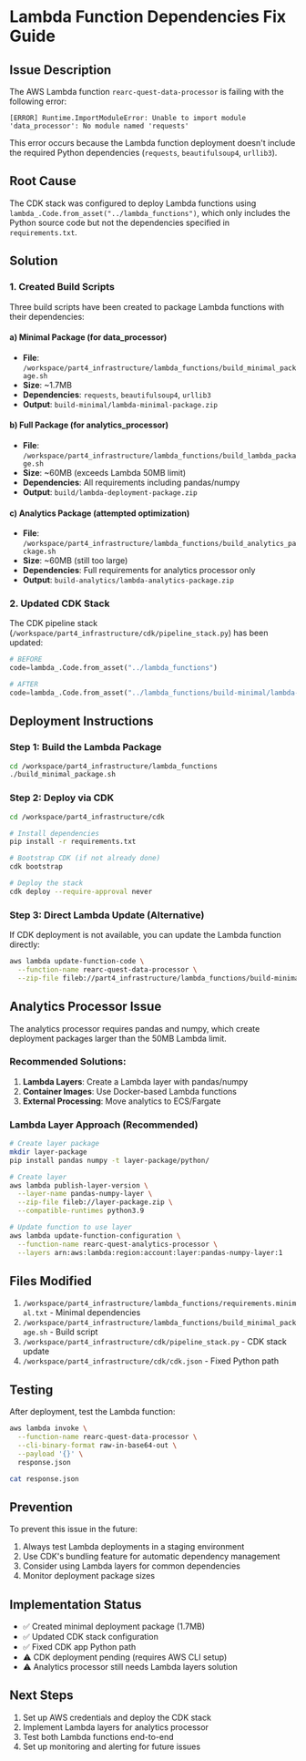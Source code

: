 # Lambda Function Dependencies Fix Guide

## Issue Description

The AWS Lambda function `rearc-quest-data-processor` is failing with the following error:
```
[ERROR] Runtime.ImportModuleError: Unable to import module 'data_processor': No module named 'requests'
```

This error occurs because the Lambda function deployment doesn't include the required Python dependencies (`requests`, `beautifulsoup4`, `urllib3`).

## Root Cause

The CDK stack was configured to deploy Lambda functions using `lambda_.Code.from_asset("../lambda_functions")`, which only includes the Python source code but not the dependencies specified in `requirements.txt`.

## Solution

### 1. Created Build Scripts

Three build scripts have been created to package Lambda functions with their dependencies:

#### a) Minimal Package (for data_processor)
- **File**: `/workspace/part4_infrastructure/lambda_functions/build_minimal_package.sh`
- **Size**: ~1.7MB
- **Dependencies**: `requests`, `beautifulsoup4`, `urllib3`
- **Output**: `build-minimal/lambda-minimal-package.zip`

#### b) Full Package (for analytics_processor)
- **File**: `/workspace/part4_infrastructure/lambda_functions/build_lambda_package.sh`
- **Size**: ~60MB (exceeds Lambda 50MB limit)
- **Dependencies**: All requirements including pandas/numpy
- **Output**: `build/lambda-deployment-package.zip`

#### c) Analytics Package (attempted optimization)
- **File**: `/workspace/part4_infrastructure/lambda_functions/build_analytics_package.sh`
- **Size**: ~60MB (still too large)
- **Dependencies**: Full requirements for analytics processor only
- **Output**: `build-analytics/lambda-analytics-package.zip`

### 2. Updated CDK Stack

The CDK pipeline stack (`/workspace/part4_infrastructure/cdk/pipeline_stack.py`) has been updated:

```python
# BEFORE
code=lambda_.Code.from_asset("../lambda_functions")

# AFTER
code=lambda_.Code.from_asset("../lambda_functions/build-minimal/lambda-minimal-package.zip")
```

## Deployment Instructions

### Step 1: Build the Lambda Package
```bash
cd /workspace/part4_infrastructure/lambda_functions
./build_minimal_package.sh
```

### Step 2: Deploy via CDK
```bash
cd /workspace/part4_infrastructure/cdk

# Install dependencies
pip install -r requirements.txt

# Bootstrap CDK (if not already done)
cdk bootstrap

# Deploy the stack
cdk deploy --require-approval never
```

### Step 3: Direct Lambda Update (Alternative)
If CDK deployment is not available, you can update the Lambda function directly:

```bash
aws lambda update-function-code \
  --function-name rearc-quest-data-processor \
  --zip-file fileb://part4_infrastructure/lambda_functions/build-minimal/lambda-minimal-package.zip
```

## Analytics Processor Issue

The analytics processor requires pandas and numpy, which create deployment packages larger than the 50MB Lambda limit.

### Recommended Solutions:

1. **Lambda Layers**: Create a Lambda layer with pandas/numpy
2. **Container Images**: Use Docker-based Lambda functions
3. **External Processing**: Move analytics to ECS/Fargate

### Lambda Layer Approach (Recommended)
```bash
# Create layer package
mkdir layer-package
pip install pandas numpy -t layer-package/python/

# Create layer
aws lambda publish-layer-version \
  --layer-name pandas-numpy-layer \
  --zip-file fileb://layer-package.zip \
  --compatible-runtimes python3.9

# Update function to use layer
aws lambda update-function-configuration \
  --function-name rearc-quest-analytics-processor \
  --layers arn:aws:lambda:region:account:layer:pandas-numpy-layer:1
```

## Files Modified

1. `/workspace/part4_infrastructure/lambda_functions/requirements.minimal.txt` - Minimal dependencies
2. `/workspace/part4_infrastructure/lambda_functions/build_minimal_package.sh` - Build script
3. `/workspace/part4_infrastructure/cdk/pipeline_stack.py` - CDK stack update
4. `/workspace/part4_infrastructure/cdk/cdk.json` - Fixed Python path

## Testing

After deployment, test the Lambda function:
```bash
aws lambda invoke \
  --function-name rearc-quest-data-processor \
  --cli-binary-format raw-in-base64-out \
  --payload '{}' \
  response.json

cat response.json
```

## Prevention

To prevent this issue in the future:
1. Always test Lambda deployments in a staging environment
2. Use CDK's bundling feature for automatic dependency management
3. Consider using Lambda layers for common dependencies
4. Monitor deployment package sizes

## Implementation Status

- ✅ Created minimal deployment package (1.7MB)
- ✅ Updated CDK stack configuration
- ✅ Fixed CDK app Python path
- ⚠️  CDK deployment pending (requires AWS CLI setup)
- ⚠️  Analytics processor still needs Lambda layers solution

## Next Steps

1. Set up AWS credentials and deploy the CDK stack
2. Implement Lambda layers for analytics processor
3. Test both Lambda functions end-to-end
4. Set up monitoring and alerting for future issues